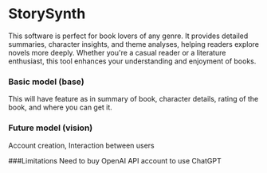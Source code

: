 # StorySynth
This software is perfect for book lovers of any genre. It provides detailed summaries, character insights, and theme analyses, helping readers explore novels more deeply. Whether you're a casual reader or a literature enthusiast, this tool enhances your understanding and enjoyment of books.

### Basic model (base)
This will have feature as in summary of book, character details, rating of the book, and where you can get it.

### Future model (vision)
Account creation, Interaction between users

###Limitations
Need to buy OpenAI API account to use ChatGPT 